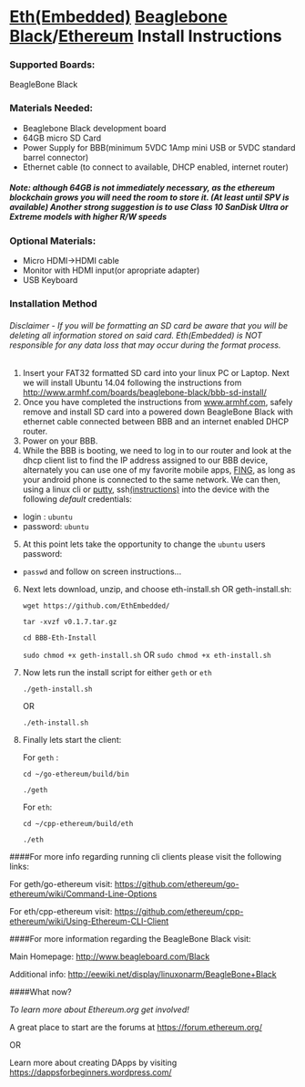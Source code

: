 # [Eth(Embedded)](http://www.ethembedded.com) [Beaglebone Black](http://beagleboard.org/BLACK)/[Ethereum](https://www.ethereum.org/) Install Instructions

### Supported Boards:
  BeagleBone Black

### Materials Needed:
- Beaglebone Black development board
- 64GB micro SD Card  
- Power Supply for BBB(minimum 5VDC 1Amp mini USB or 5VDC standard barrel connector)
- Ethernet cable (to connect to available, DHCP enabled, internet router)

##### Note: although 64GB is not immediately necessary, as the ethereum blockchain grows you will need the room to 		store it. (At least until SPV is available) Another strong suggestion is to use Class 10 SanDisk Ultra or Extreme models with higher R/W speeds

### Optional Materials:
- Micro HDMI->HDMI cable
- Monitor with HDMI input(or apropriate adapter)
- USB Keyboard

### Installation Method 
###### *Disclaimer* - If you will be formatting an SD card be aware that you will be deleting all information stored on said card.  Eth(Embedded) is *NOT*  responsible for any data loss that may occur during the format process.

1. Insert your FAT32 formatted SD card into your linux PC or Laptop. Next we will install Ubuntu 14.04 following the instructions from http://www.armhf.com/boards/beaglebone-black/bbb-sd-install/
2. Once you have completed the instructions from www.armhf.com, safely remove and install SD card into a powered down BeagleBone Black with ethernet cable connected between BBB and an internet enabled DHCP router.
3. Power on your BBB.
4. While the BBB is booting, we need to log in to our router and look at the dhcp client list to find the IP address assigned to our BBB device, alternately you can use one of my favorite mobile apps, [FING](https://play.google.com/store/apps/details?id=com.overlook.android.fing&hl=en), as long as your android phone is connected to the same network. We can then, using a linux cli or [putty](http://www.putty.org/), ssh[(instructions)](https://learn.adafruit.com/adafruits-raspberry-pi-lesson-6-using-ssh/using-ssh-on-a-mac-or-linux) into the device with the following *default* credentials:

- login : `ubuntu`
- password: `ubuntu`

5. At this point lets take the opportunity to change the `ubuntu` users password: 

- `passwd` and follow on screen instructions...

6. Next lets download, unzip, and choose eth-install.sh OR geth-install.sh:

	`wget https://github.com/EthEmbedded/`

	`tar -xvzf v0.1.7.tar.gz`
	
	`cd BBB-Eth-Install`

	`sudo chmod +x geth-install.sh` OR `sudo chmod +x eth-install.sh` 
	
8. Now lets run the install script for either `geth` or `eth`

	`./geth-install.sh`
	
	OR
	
	`./eth-install.sh`
	
9. Finally lets start the client:

	For `geth` :
	
	`cd ~/go-ethereum/build/bin`
	
	`./geth`
	
	For `eth`:
	
	`cd ~/cpp-ethereum/build/eth`
	
	`./eth`

####For more info regarding running cli clients please visit the following links:

For geth/go-ethereum visit: https://github.com/ethereum/go-ethereum/wiki/Command-Line-Options

For eth/cpp-ethereum visit: https://github.com/ethereum/cpp-ethereum/wiki/Using-Ethereum-CLI-Client

####For more information regarding the BeagleBone Black visit:

Main Homepage: http://www.beagleboard.com/Black

Additional info: http://eewiki.net/display/linuxonarm/BeagleBone+Black

####What now?

*To learn more about Ethereum.org get involved!*

A great place to start are the forums at https://forum.ethereum.org/

OR

Learn more about creating DApps by visiting https://dappsforbeginners.wordpress.com/
